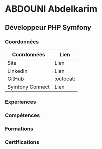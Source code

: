 # ABDOUNI Abdelkarim

## Développeur PHP Symfony

### Coordonnées

| Coordonnées     | Lien |
|-----------------|------|
| Site            | Lien |
| LinkedIn        | Lien |
| GitHub          | :octocat: |
| Symfony Connect | Lien |

### Expériences

### Compétences

### Formations

### Certifications
